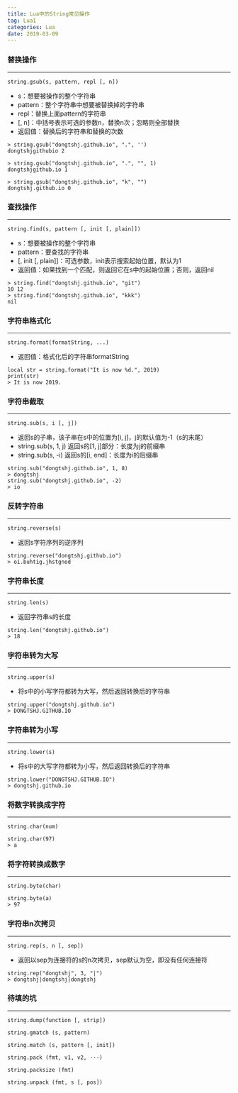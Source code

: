 ```yaml
---
title: Lua中的String常见操作
tag: Lua1
categories: Lua
date: 2019-03-09
---
```


### 替换操作
---
`string.gsub(s, pattern, repl [, n])`
* s：想要被操作的整个字符串
* pattern：整个字符串中想要被替换掉的字符串
* repl：替换上面pattern的字符串
* [, n]：中括号表示可选的参数n，替换n次；忽略则全部替换
* 返回值：替换后的字符串和替换的次数

```
> string.gsub("dongtshj.github.io", ".", '')
dongtshjgithubio 2

> string.gsub("dongtshj.github.io", ".", "", 1)
dongtshjgithub.io 1

> string.gsub("dongtshj.github.io", "k", "")
dongtshj.github.io 0
```

### 查找操作
---
`string.find(s, pattern [, init [, plain]])`
* s：想要被操作的整个字符串
* pattern：要查找的字符串
* [, init [, plain]]：可选参数，init表示搜索起始位置，默认为1
* 返回值：如果找到一个匹配，则返回它在s中的起始位置；否则，返回nil

```
> string.find("dongtshj.github.io", "git")
10 12
> string.find("dongtshj.github.io", "kkk")
nil
```

### 字符串格式化
---
`string.format(formatString, ...)`
* 返回值：格式化后的字符串formatString

```
local str = string.format("It is now %d.", 2019)
print(str)
> It is now 2019.
```

### 字符串截取
---
`string.sub(s, i [, j])`
* 返回s的子串，该子串在s中的位置为[i, j]，j的默认值为-1（s的末尾）
* string.sub(s, 1, j) 返回s的[1, j]部分：长度为j的前缀串
* string.sub(s, -i) 返回s的[i, end]：长度为i的后缀串

```
string.sub("dongtshj.github.io", 1, 8)
> dongtshj
string.sub("dongtshj.github.io", -2)
> io
```

### 反转字符串
---
`string.reverse(s)`
* 返回s字符序列的逆序列

```
string.reverse("dongtshj.github.io")
> oi.buhtig.jhstgnod
```

### 字符串长度
---
`string.len(s)`
* 返回字符串s的长度

```
string.len("dongtshj.github.io")
> 18
```

### 字符串转为大写
---
`string.upper(s)`
* 将s中的小写字符都转为大写，然后返回转换后的字符串

```
string.upper("dongtshj.github.io")
> DONGTSHJ.GITHUB.IO
```

### 字符串转为小写
---
`string.lower(s)`
* 将s中的大写字符都转为小写，然后返回转换后的字符串

```
string.lower("DONGTSHJ.GITHUB.IO")
> dongtshj.github.io
```

### 将数字转换成字符
---
`string.char(num)`

```
string.char(97)
> a
```

### 将字符转换成数字
---
`string.byte(char)`

```
string.byte(a)
> 97
```

### 字符串n次拷贝
---
`string.rep(s, n [, sep])`
* 返回以sep为连接符的s的n次拷贝，sep默认为空，即没有任何连接符

```
string.rep("dongtshj", 3, "|")
> dongtshj|dongtshj|dongtshj
```

### 待填的坑
---
`string.dump(function [, strip])`

`string.gmatch (s, pattern)`

`string.match (s, pattern [, init])`

`string.pack (fmt, v1, v2, ···)`

`string.packsize (fmt)`

`string.unpack (fmt, s [, pos])`

